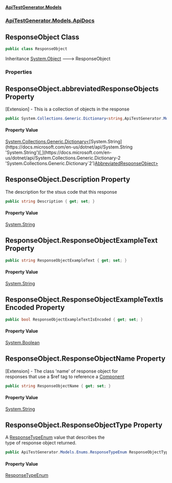 #### [ApiTestGenerator.Models](ApiTestGenerator.Models.md 'ApiTestGenerator.Models')
### [ApiTestGenerator.Models.ApiDocs](ApiTestGenerator.Models.md#ApiTestGenerator.Models.ApiDocs 'ApiTestGenerator.Models.ApiDocs')

## ResponseObject Class

```csharp
public class ResponseObject
```

Inheritance [System.Object](https://docs.microsoft.com/en-us/dotnet/api/System.Object 'System.Object') &#129106; ResponseObject
### Properties

<a name='ApiTestGenerator.Models.ApiDocs.ResponseObject.abbreviatedResponseObjects'></a>

## ResponseObject.abbreviatedResponseObjects Property

[Extension] - This is a collection of objects in the response

```csharp
public System.Collections.Generic.Dictionary<string,ApiTestGenerator.Models.ApiDocs.AbbreviatedResponseObject> abbreviatedResponseObjects { get; set; }
```

#### Property Value
[System.Collections.Generic.Dictionary&lt;](https://docs.microsoft.com/en-us/dotnet/api/System.Collections.Generic.Dictionary-2 'System.Collections.Generic.Dictionary`2')[System.String](https://docs.microsoft.com/en-us/dotnet/api/System.String 'System.String')[,](https://docs.microsoft.com/en-us/dotnet/api/System.Collections.Generic.Dictionary-2 'System.Collections.Generic.Dictionary`2')[AbbreviatedResponseObject](AbbreviatedResponseObject.md 'ApiTestGenerator.Models.ApiDocs.AbbreviatedResponseObject')[&gt;](https://docs.microsoft.com/en-us/dotnet/api/System.Collections.Generic.Dictionary-2 'System.Collections.Generic.Dictionary`2')

<a name='ApiTestGenerator.Models.ApiDocs.ResponseObject.Description'></a>

## ResponseObject.Description Property

The description for the stsus code that this response

```csharp
public string Description { get; set; }
```

#### Property Value
[System.String](https://docs.microsoft.com/en-us/dotnet/api/System.String 'System.String')

<a name='ApiTestGenerator.Models.ApiDocs.ResponseObject.ResponseObjectExampleText'></a>

## ResponseObject.ResponseObjectExampleText Property

```csharp
public string ResponseObjectExampleText { get; set; }
```

#### Property Value
[System.String](https://docs.microsoft.com/en-us/dotnet/api/System.String 'System.String')

<a name='ApiTestGenerator.Models.ApiDocs.ResponseObject.ResponseObjectExampleTextIsEncoded'></a>

## ResponseObject.ResponseObjectExampleTextIsEncoded Property

```csharp
public bool ResponseObjectExampleTextIsEncoded { get; set; }
```

#### Property Value
[System.Boolean](https://docs.microsoft.com/en-us/dotnet/api/System.Boolean 'System.Boolean')

<a name='ApiTestGenerator.Models.ApiDocs.ResponseObject.ResponseObjectName'></a>

## ResponseObject.ResponseObjectName Property

[Extension] - The class 'name' of response object for  
responses that use a $ref tag to reference a [Component](Component.md 'ApiTestGenerator.Models.ApiDocs.Component')

```csharp
public string ResponseObjectName { get; set; }
```

#### Property Value
[System.String](https://docs.microsoft.com/en-us/dotnet/api/System.String 'System.String')

<a name='ApiTestGenerator.Models.ApiDocs.ResponseObject.ResponseObjectType'></a>

## ResponseObject.ResponseObjectType Property

A [ResponseTypeEnum](ResponseTypeEnum.md 'ApiTestGenerator.Models.Enums.ResponseTypeEnum') value that describes the  
type of response object returned.

```csharp
public ApiTestGenerator.Models.Enums.ResponseTypeEnum ResponseObjectType { get; set; }
```

#### Property Value
[ResponseTypeEnum](ResponseTypeEnum.md 'ApiTestGenerator.Models.Enums.ResponseTypeEnum')